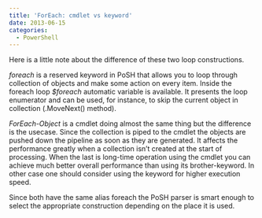 ```yaml
---
title: 'ForEach: cmdlet vs keyword'
date: 2013-06-15
categories:
  - PowerShell
---
```

Here is a little note about the difference of these two loop constructions.

_foreach_ is a reserved keyword in PoSH that allows you to loop through collection of objects and make some action on every item. Inside the foreach loop _$foreach_ automatic variable is available. It presents the loop enumerator and can be used, for instance, to skip the current object in collection (.MoveNext() method).

_ForEach-Object_ is a cmdlet doing almost the same thing but the difference is the usecase. Since the collection is piped to the cmdlet the objects are pushed down the pipeline as soon as they are generated. It affects the performance greatly when a collection isn&#8217;t created at the start of processing. When the last is long-time operation using the cmdlet you can achieve much better overall performance than using its brother-keyword. In other case one should consider using the keyword for higher execution speed.

Since both have the same alias foreach the PoSH parser is smart enough to select the appropriate construction depending on the place it is used.